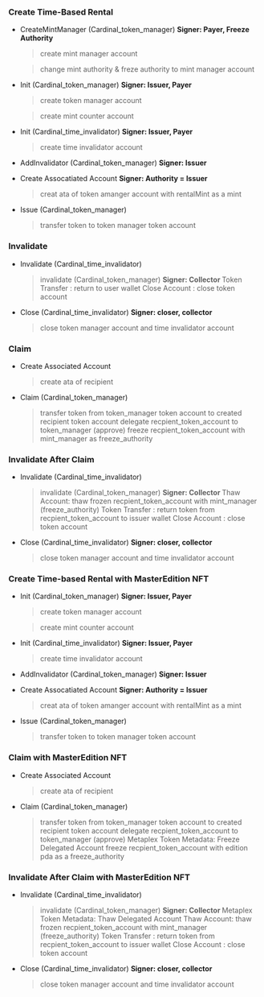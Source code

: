 ### Create Time-Based Rental
  - CreateMintManager (Cardinal_token_manager)
    <b> Signer:  Payer, Freeze Authority </b> 
    > create mint manager account

    > change mint authority & freze authority to mint manager account
  - Init (Cardinal_token_manager)
    <b> Signer:  Issuer, Payer </b> 
    > create token manager account

    > create mint counter account
  - Init (Cardinal_time_invalidator)
    <b> Signer:  Issuer, Payer </b> 
    > create time invalidator account
  - AddInvalidator (Cardinal_token_manager)
    <b> Signer:  Issuer </b> 
  - Create Assocatiated Account
    <b> Signer:  Authority = Issuer </b> 
    > creat ata of token amanger account with rentalMint as a mint
  - Issue (Cardinal_token_manager)
    > transfer token to token manager token account

### Invalidate
  - Invalidate (Cardinal_time_invalidator)
    > invalidate (Cardinal_token_manager)
    <b> Signer:  Collector </b> 
    > Token Transfer : return to user wallet
    > Close Account : close token account
  - Close (Cardinal_time_invalidator)
    <b> Signer:  closer, collector </b> 
    > close token manager account and time invalidator account

### Claim
  - Create Associated Account
    > create ata of recipient
  - Claim (Cardinal_token_manager)
    > transfer token from token_manager token account to created recipient token account
    > delegate recpient_token_account to token_manager (approve)
    > freeze recpient_token_account with mint_manager as freeze_authority

### Invalidate After Claim
  - Invalidate (Cardinal_time_invalidator)
    > invalidate (Cardinal_token_manager)
    <b> Signer:  Collector </b> 
    > Thaw Account: thaw frozen recpient_token_account with mint_manager (freeze_authority)
    > Token Transfer : return token from recpient_token_account to issuer wallet
    > Close Account : close token account
  - Close (Cardinal_time_invalidator)
    <b> Signer:  closer, collector </b> 
    > close token manager account and time invalidator account

### Create Time-based Rental with MasterEdition NFT
  - Init (Cardinal_token_manager)
    <b> Signer:  Issuer, Payer </b> 
    > create token manager account

    > create mint counter account
  - Init (Cardinal_time_invalidator)
    <b> Signer:  Issuer, Payer </b> 
    > create time invalidator account
  - AddInvalidator (Cardinal_token_manager)
    <b> Signer:  Issuer </b> 
  - Create Assocatiated Account
    <b> Signer:  Authority = Issuer </b> 
    > creat ata of token amanger account with rentalMint as a mint
  - Issue (Cardinal_token_manager)
    > transfer token to token manager token account

### Claim with MasterEdition NFT
  - Create Associated Account
    > create ata of recipient
  - Claim (Cardinal_token_manager)
    > transfer token from token_manager token account to created recipient token account
    > delegate recpient_token_account to token_manager (approve)
    > Metaplex Token Metadata: Freeze Delegated Account
    > freeze recpient_token_account with edition pda as a freeze_authority

### Invalidate After Claim with MasterEdition NFT
  - Invalidate (Cardinal_time_invalidator)
    > invalidate (Cardinal_token_manager)
    <b> Signer:  Collector </b> 
    > Metaplex Token Metadata: Thaw Delegated Account
    > Thaw Account: thaw frozen recpient_token_account with mint_manager (freeze_authority)
    > Token Transfer : return token from recpient_token_account to issuer wallet
    > Close Account : close token account
  - Close (Cardinal_time_invalidator)
    <b> Signer:  closer, collector </b> 
    > close token manager account and time invalidator account